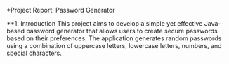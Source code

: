 *Project Report: Password Generator

**1. Introduction This project aims to develop a simple yet effective Java-based password generator that allows users to create secure passwords based on their preferences. The application generates random passwords using a combination of uppercase letters, lowercase letters, numbers, and special characters.
